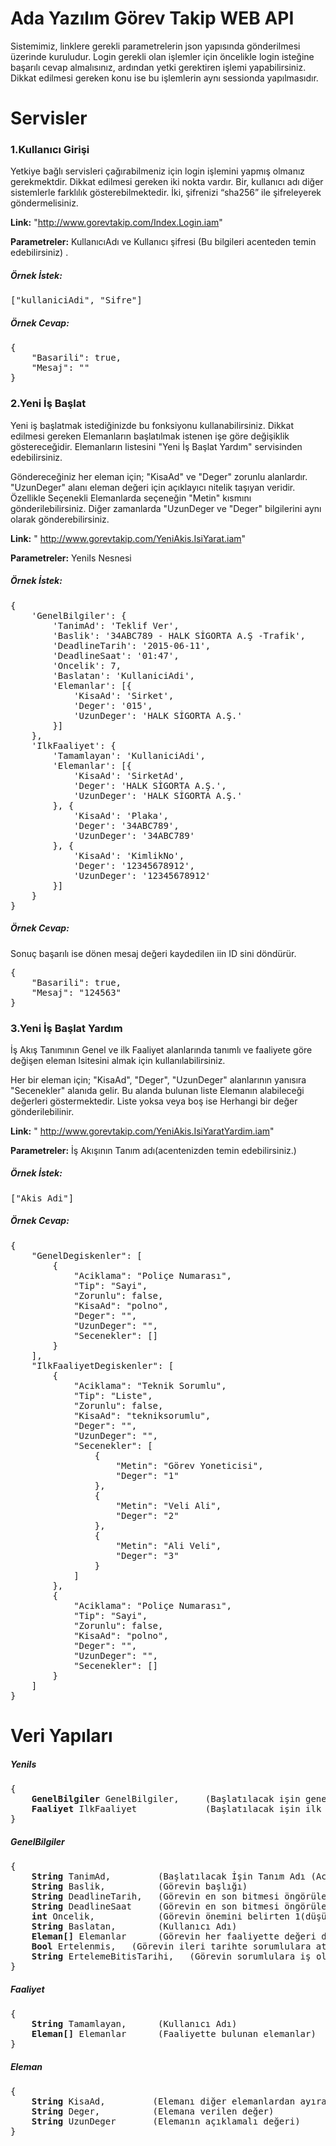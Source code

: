 <h1>Ada Yazılım Görev Takip WEB API</h1>

Sistemimiz, linklere gerekli parametrelerin json yapısında gönderilmesi üzerinde kuruludur. Login gerekli olan işlemler için öncelikle login isteğine başarılı cevap almalısınız, ardından yetki gerektiren işlemi yapabilirsiniz. Dikkat edilmesi gereken konu ise bu işlemlerin aynı sessionda yapılmasıdır.

<h1>Servisler</h1>

<h3>1.Kullanıcı Girişi</h3>
Yetkiye bağlı servisleri çağırabilmeniz için login işlemini yapmış olmanız gerekmektdir. Dikkat edilmesi gereken iki nokta vardır. Bir, kullanıcı adı diğer sistemlerle farklılık gösterebilmektedir. İki, şifrenizi “sha256” ile şifreleyerek göndermelisiniz.

**Link:** "http://www.gorevtakip.com/Index.Login.iam"

**Parametreler:** KullanıcıAdı ve Kullanıcı şifresi (Bu bilgileri acenteden temin edebilirsiniz) .

<h5>Örnek İstek:</h5>
<pre>
["kullaniciAdi", "Sifre"]
</pre>

<h5>Örnek Cevap:</h5>

<pre>
{
    "Basarili": true,
    "Mesaj": ""
}
</pre>

<h3>2.Yeni İş Başlat</h3>

Yeni iş başlatmak istediğinizde bu fonksiyonu kullanabilirsiniz. Dikkat edilmesi gereken Elemanların başlatılmak istenen işe göre değişiklik göstereceğidir.  Elemanların listesini "Yeni İş Başlat Yardım" servisinden edebilirsiniz.

Göndereceğiniz her eleman için; "KisaAd" ve "Deger" zorunlu alanlardır. "UzunDeger" alanı eleman değeri için açıklayıcı nitelik taşıyan veridir. Özellikle Seçenekli Elemanlarda seçeneğin "Metin" kısmını gönderilebilirsiniz. Diğer zamanlarda "UzunDeger ve "Deger" bilgilerini aynı olarak gönderebilirsiniz.

**Link:** " http://www.gorevtakip.com/YeniAkis.IsiYarat.iam"

**Parametreler:** YeniIs Nesnesi

<h5>Örnek İstek:</h5>

<pre>
{
    'GenelBilgiler': {
        'TanimAd': 'Teklif Ver',
        'Baslik': '34ABC789 - HALK SİGORTA A.Ş -Trafik',
        'DeadlineTarih': '2015-06-11',
        'DeadlineSaat': '01:47',
        'Oncelik': 7,
        'Baslatan': 'KullaniciAdi',
        'Elemanlar': [{
            'KisaAd': 'Sirket',
            'Deger': '015',
            'UzunDeger': 'HALK SİGORTA A.Ş.'
        }]
    },
    'IlkFaaliyet': {
        'Tamamlayan': 'KullaniciAdi',
        'Elemanlar': [{
            'KisaAd': 'SirketAd',
            'Deger': 'HALK SİGORTA A.Ş.',
            'UzunDeger': 'HALK SİGORTA A.Ş.'
        }, {
            'KisaAd': 'Plaka',
            'Deger': '34ABC789',
            'UzunDeger': '34ABC789'
        }, {
            'KisaAd': 'KimlikNo',
            'Deger': '12345678912',
            'UzunDeger': '12345678912'
        }]
    }
}
</pre>

<h5>Örnek Cevap:</h5>

Sonuç başarılı ise dönen mesaj değeri kaydedilen iin ID sini döndürür.

<pre>
{
    "Basarili": true,
    "Mesaj": "124563"
}
</pre>

<h3>3.Yeni İş Başlat Yardım</h3>

İş Akış Tanımının Genel ve ilk Faaliyet alanlarında tanımlı ve faaliyete göre değişen eleman lsitesini almak için kullanılabilirsiniz.

Her bir eleman için; "KisaAd", "Deger", "UzunDeger" alanlarının yanısıra "Secenekler" alanıda gelir. Bu alanda bulunan liste Elemanın alabileceği değerleri göstermektedir. Liste yoksa veya boş ise Herhangi bir değer gönderilebilinir.

**Link:** " http://www.gorevtakip.com/YeniAkis.IsiYaratYardim.iam"

**Parametreler:** İş Akışının Tanım adı(acentenizden temin edebilirsiniz.)

<h5>Örnek İstek:</h5>
<pre>
["Akis Adi"]
</pre>

<h5>Örnek Cevap:</h5>
<pre>
{
    "GenelDegiskenler": [
        {
            "Aciklama": "Poliçe Numarası",
            "Tip": "Sayi",
            "Zorunlu": false,
            "KisaAd": "polno",
            "Deger": "",
            "UzunDeger": "",
            "Secenekler": []
        }
    ],
    "IlkFaaliyetDegiskenler": [
        {
            "Aciklama": "Teknik Sorumlu",
            "Tip": "Liste",
            "Zorunlu": false,
            "KisaAd": "tekniksorumlu",
            "Deger": "",
            "UzunDeger": "",
            "Secenekler": [
                {
                    "Metin": "Görev Yoneticisi",
                    "Deger": "1"
                },
                {
                    "Metin": "Veli Ali",
                    "Deger": "2"
                },
                {
                    "Metin": "Ali Veli",
                    "Deger": "3"
                }
            ]
        },
        {
            "Aciklama": "Poliçe Numarası",
            "Tip": "Sayi",
            "Zorunlu": false,
            "KisaAd": "polno",
            "Deger": "",
            "UzunDeger": "",
            "Secenekler": []
        }
    ]
}
</pre>
<h1>Veri Yapıları</h1>

<h5>YeniIs</h5>
<pre>
{
    <strong>GenelBilgiler</strong> GenelBilgiler,     (Başlatılacak işin genel bilgileri)
    <strong>Faaliyet</strong> IlkFaaliyet             (Başlatılacak işin ilk faaliyeti)
}
</pre>
<h5>GenelBilgiler</h5>

<pre>
{
    <strong>String</strong> TanimAd,         (Başlatılacak İşin Tanım Adı (Acenteden Alabilirsiniz.))
    <strong>String</strong> Baslik,          (Görevin başlığı)
    <strong>String</strong> DeadlineTarih,   (Görevin en son bitmesi öngörülen tarih.)
    <strong>String</strong> DeadlineSaat     (Görevin en son bitmesi öngörülen saat.)
    <strong>int</strong> Oncelik,            (Görevin önemini belirten 1(düşük)-10(yüksek) arasında derecelendirme.)
    <strong>String</strong> Baslatan,        (Kullanıcı Adı)
    <strong>Eleman[]</strong> Elemanlar      (Görevin her faaliyette değeri değiştirilebilinen elemanları)
    <strong>Bool</strong> Ertelenmis,   (Görevin ileri tarihte sorumlulara atılacağını gösterir)
    <strong>String</strong> ErtelemeBitisTarihi,   (Görevin sorumlulara iş olarak düşeceği tarih.)
}
</pre>


<h5>Faaliyet</h5>

<pre>
{
    <strong>String</strong> Tamamlayan,      (Kullanıcı Adı)
    <strong>Eleman[]</strong> Elemanlar      (Faaliyette bulunan elemanlar)
}
</pre>

<h5>Eleman</h5>
<pre>
{
    <strong>String</strong> KisaAd,         (Elemanı diğer elemanlardan ayıran anahtar kelime)
    <strong>String</strong> Deger,          (Elemana verilen değer)
    <strong>String</strong> UzunDeger       (Elemanın açıklamalı değeri)
}
</pre>
